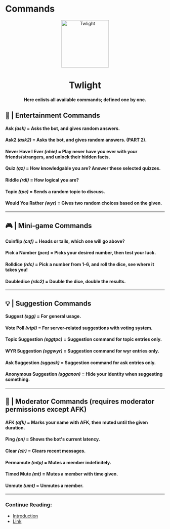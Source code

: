 # Commands

<p align="center">
  <img width="150" src="https://i.imgur.com/aJtR5tV.png" alt="Twlight">
</p>

<h1 align="center">
    Twlight
</h1>
<h4 align="center">
  Here enlists all available commands; defined one by one.
</h4>

## 🎉 | Entertainment Commands
#### Ask *(ask)* = Asks the bot, and gives random answers.

#### Ask2 *(ask2)* = Asks the bot, and gives random answers. (PART 2).

#### Never Have I Ever *(nhie)* = Play never have you ever with your friends/strangers, and unlock their hidden facts.

#### Quiz *(qz)* = How knowledgable you are? Answer these selected quizzes.

#### Riddle *(rdl)* = How logical you are?

#### Topic *(tpc)* = Sends a random topic to discuss.

#### Would You Rather *(wyr)* = Gives two random choices based on the given.

___

## 🎮 | Mini-game Commands

#### Coinflip *(cnf)* = Heads or tails, which one will go above?

#### Pick a Number *(pcn)* = Picks your desired number, then test your luck.

#### Rolldice *(rdc)* = Pick a number from 1-6, and roll the dice, see where it takes you!

#### Doubledice *(rdc2)* = Double the dice, double the results.

___

## 💡 | Suggestion Commands

#### Suggest *(sgg)* = For general usage.

#### Vote Poll *(vtpl)* = For server-related suggestions with voting system.

#### Topic Suggestion *(sggtpc)* = Suggestion command for topic entries only.

#### WYR Suggestion *(sggwyr)* = Suggestion command for wyr entries only.

#### Ask Suggestion *(sggask)* = Suggestion command for ask entries only.

#### Anonymous Suggestion *(sgganon)* = Hide your identity when suggesting something.

___

## 👮 | Moderator Commands (requires moderator permissions except AFK)

#### AFK *(afk)* = Marks your name with AFK, then muted until the given duration.

#### Ping *(pn)* = Shows the bot's current latency.

#### Clear *(clr)* = Clears recent messages.

#### Permamute *(mtp)* = Mutes a member indefinitely.

#### Timed Mute *(mt)* = Mutes a member with time given.

#### Unmute *(umt)* = Unmutes a member.

___

### Continue Reading:
* [Introduction](https://github.com/raianah/twlight-docs/tree/main/introduction "Introduction")
* [Link](https://discord.com/api/oauth2/authorize?client_id=828936914601246741&permissions=1409416310&scope=bot "Discord Invite Link")
